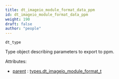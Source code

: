 ```yaml
---
title: dt_imageio_module_format_data_ppm
id: dt_imageio_module_format_data_ppm
weight: 190
draft: false
author: "people"
---
```


`dt_type`

Type object describing parameters to export to ppm.

Attributes:

* [parent](../attributes#parent) : [types.dt_imageio_module_format_t](../types/dt_imageio_module_format_t)
